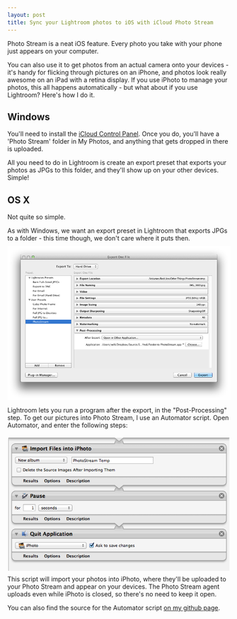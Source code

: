 ```yaml
---
layout: post
title: Sync your Lightroom photos to iOS with iCloud Photo Stream
---
```


Photo Stream is a neat iOS feature. Every photo you take with your phone just appears on your computer.

You can also use it to get photos from an actual camera onto your devices - it's handy for flicking through pictures on an iPhone, and photos look really awesome on an iPad with a retina display. If you use iPhoto to manage your photos, this all happens automatically - but what about if you use Lightroom? Here's how I do it.

Windows
-------

You'll need to install the [iCloud Control Panel][icloud-windows]. Once you do, you'll have a 'Photo Stream' folder in My Photos, and anything that gets dropped in there is uploaded.

[icloud-windows]: http://www.apple.com/uk/icloud/setup/pc.html

All you need to do in Lightroom is create an export preset that exports your photos as JPGs to this folder, and they'll show up on your other devices. Simple!

OS X
----

Not quite so simple.

As with Windows, we want an export preset in Lightroom that exports JPGs to a folder - this time though, we don't care where it puts then.
<a href="/images/2013-06-16-lightroom_export_presets.png"><img alt="Lightroom Export Presets" src="/images/2013-06-16-lightroom_export_presets.png" style="display:block; margin-left: auto; margin-right:auto; margin-top: 10px; margin-bottom: 10px;" width="600"></a>

Lightroom lets you run a program after the export, in the "Post-Processing" step. To get our pictures into Photo Stream, I use an Automator script. Open Automator, and enter the following steps:
<a href="/images/2013-06-16-folder_to_photostream.png"><img alt="Folder to Photo Stream Automator script" src="/images/2013-06-16-folder_to_photostream.png" style="display:block; margin-left: auto; margin-right:auto; margin-top: 20px; margin-bottom: 10px;" width="500"></a>
This script will import your photos into iPhoto, where they'll be uploaded to your Photo Stream and appear on your devices. The Photo Stream agent uploads even while iPhoto is closed, so there's no need to keep it open.

You can also find the source for the Automator script [on my github page][github-applescripts].

[github-applescripts]: https://github.com/willdollman/applescripts
